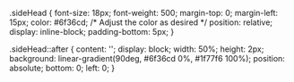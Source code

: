 .sideHead {
  font-size: 18px;
  font-weight: 500;
  margin-top: 0;
  margin-left: 15px;
  color: #6f36cd; /* Adjust the color as desired */
  position: relative;
  display: inline-block;
  padding-bottom: 5px;
}

.sideHead::after {
  content: '';
  display: block;
  width: 50%;
  height: 2px;
  background: linear-gradient(90deg, #6f36cd 0%, #1f77f6 100%);
  position: absolute;
  bottom: 0;
  left: 0;
}
